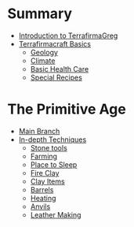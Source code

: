 # Summary

- [Introduction to TerrafirmaGreg](./20250219122135.md)
- [Terrafirmacraft Basics](./tfc-basics/20250219122225.md)
    - [Geology](./tfc-basics/20250306152352.md)
    - [Climate](./tfc-basics/20250306152421.md)
    - [Basic Health Care](./tfc-basics/20250306152451.md)
    - [Special Recipes](./tfc-basics/20250308173354.md)
# The Primitive Age
- [Main Branch](./primitive-age/20250225014717.md)
- [In-depth Techniques]()
    - [Stone tools](./primitive-age/20250306153529.md)
    - [Farming](./primitive-age/20250307010726.md)
    - [Place to Sleep](./primitive-age/20250307015405.md)
    - [Fire Clay](./primitive-age/20250308163610.md)
    - [Clay Items](./primitive-age/20250308175403.md)
    - [Barrels](./primitive-age/20250309014151.md)
    - [Heating](./primitive-age/20250309022123.md)
    - [Anvils](./20250310130131.md)
    - [Leather Making]()